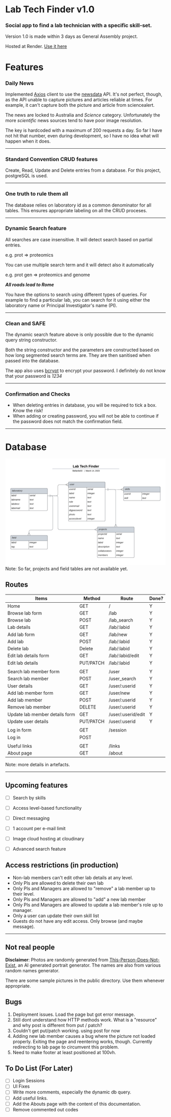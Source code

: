 # Lab Tech Finder v1.0
### Social app to find a lab technician with a specific skill-set.
Version 1.0 is made within 3 days as General Assembly project.

Hosted at Render.
[Use it here](https://lab-tech-finder.onrender.com/)


# Features

### Daily News
Implemented [Axios](https://axios-http.com/) client to use the [newsdata](https://newsdata.io/) API. It's not perfect, though, as the API unable to capture pictures and articles reliable at times. For example, it can't capture both the picture and article from sciencealert.

The news are locked to Australia and *Science* category. Unfortunately the more *scientific* news sources tend to have poor image resolution.

The key is hardcoded with a maximum of 200 requests a day. So far I have not hit that number, even during development, so I have no idea what will happen when it does.

---

### Standard Convention CRUD features
Create, Read, Update and Delete entries from a database. For this project, postgreSQL is used.

---

### One truth to rule them all
The database relies on laboratory id as a common denominator for all tables. This ensures appropriate labeling on all the CRUD proceses.

---

### Dynamic Search feature
All searches are case insensitive. It will detect search based on partial entries.

e.g. prot => proteomics

You can use multiple search term and it will detect also it automatically

e.g. prot gen => proteomics and genome

***All roads lead to Rome***

You have the options to search using different types of queries. For example to find a particular lab, you can search for it using either the laboratory name or Principal Investigator's name (PI).

---

### Clean and SAFE

The dynamic search feature above is only possible due to the dynamic query string constructor.

Both the string constructor and the parameters are constructed based on how long segmented search terms are. They are then sanitised when passed into the database.

The app also uses [bcrypt](https://www.npmjs.com/package/bcrypt) to encrypt your password. I definitely do not know that your password is *1234*

---

### Confirmation and Checks
- When deleting entries in database, you will be required to tick a box. Know the risk!
- When adding or creating password, you will not be able to continue if the password does not match the confirmation field.

---

# Database

![schema](./artefacts/Lab%20Tech%20Finder.png)
Note: So far, projects and field tables are not available yet.

## Routes
| Items | Method | Route | Done? |
| ----------- | ----------- | ----------- | ----------- |
| Home | GET | / | Y
| Browse lab form | GET | /lab | Y
| Browse lab | POST | /lab_search | Y
| Lab details | GET | /lab/:labid | Y
| Add lab form | GET | /lab/new | Y
| Add lab | POST | /lab/:labid | Y
| Delete lab | Delete | /lab/:labid | Y
| Edit lab details form | GET | /lab/:labid/edit | Y
| Edit lab details | PUT/PATCH | /lab/:labid | Y
| | | |
| Search lab member form | GET | /user | Y
| Search lab member | POST | /user_search | Y
| User details | GET | /user/:userid | Y
| Add lab member form | GET | /user/new | Y
| Add lab member | POST | /user/:userid | Y
| Remove lab member | DELETE | /user/:userid | Y
| Update lab member details form | GET | /user/:userid/edit | Y
| Update user details | PUT/PATCH | /user/:userid | Y
| | | |
| Log in form | GET | /session |
| Log in | POST | | 
| | | |
| Useful links | GET | /links |
| About page | GET | /about |

Note: more details in artefacts.

---

## Upcoming features
- [ ] Search by skills
- [ ] Access level-based functionality
- [ ] Direct messaging
- [ ] 1 account per e-mail limit
- [ ] Image cloud hosting at cloudinary
- [ ] Advanced search feature



## Access restrictions (in production)
- Non-lab members can't edit other lab details at any level.
- Only PIs are allowed to delete their own lab
- Only PIs and Managers are allowed to "remove" a lab member up to their level.
- Only PIs and Managers are allowed to "add" a new lab member
- Only PIs and Managers are allowed to update a lab member's role up to manager.
- Only a user can update their own skill list
- Guests do not have any edit access. Only browse (and maybe message).

---

## Not real people
**Disclaimer**: Photos are randomly generated from [This-Person-Does-Not-Exist](https://this-person-does-not-exist.com/en), an AI generated portrait generator. The names are also from various random names generator.

There are some sample pictures in the public directory. Use them whenever appropriate.

## Bugs
1. Deployment issues. Load the page but got error message.
2. Still dont understand how HTTP methods work. What is a "resource" and why post is different from put / patch?
3. Couldn't get put/patch working. using post for now
4. Adding new lab member causes a bug where the picture not loaded properly. Exiting the page and reentering works, though. Currently redirecting to lab page to circumvent this problem.
5. Need to make footer at least positioned at 100vh.

## To Do List (For Later)
- [ ] Login Sessions
- [ ] UI Fixes
- [ ] Write more comments, especially the dynamic db query.
- [ ] Add useful links.
- [ ] Add the Abouts page with the content of this documentation.
- [ ] Remove commented out codes